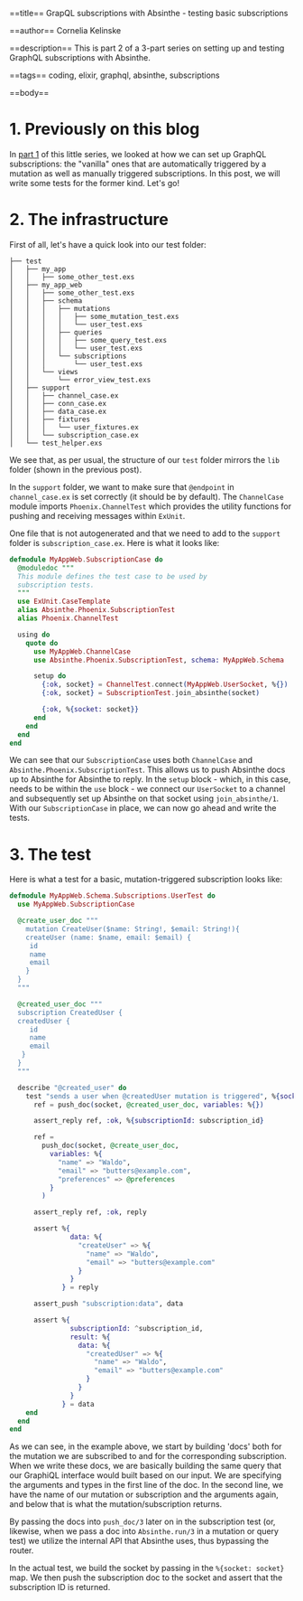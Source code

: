 ==title==
GrapQL subscriptions with Absinthe - testing basic subscriptions

==author==
Cornelia Kelinske

==description==
This is part 2 of a 3-part series on setting up and testing GraphQL subscriptions with Absinthe.

==tags==
coding, elixir, graphql, absinthe, subscriptions

==body==

# 1. Previously on this blog

In [part 1](https://connie.codes/post/graphql_subscription_setup) of this little series, we looked at how we can set up GraphQL subscriptions: the "vanilla" ones that are automatically triggered by a mutation as well as manually triggered subscriptions. In this post, we will write some tests for the former kind. Let's go!


# 2. The infrastructure 

First of all, let's have a quick look into our test folder:

```
├── test
│   ├── my_app
│   │   ├── some_other_test.exs
│   ├── my_app_web
│   │   ├── some_other_test.exs
│   │   ├── schema
│   │   │   ├── mutations
│   │   │   │   ├── some_mutation_test.exs
│   │   │   │   └── user_test.exs
│   │   │   ├── queries
│   │   │   │   ├── some_query_test.exs
│   │   │   │   └── user_test.exs
│   │   │   └── subscriptions
│   │   │       └── user_test.exs
│   │   └── views
│   │       └── error_view_test.exs
│   ├── support
│   │   ├── channel_case.ex
│   │   ├── conn_case.ex
│   │   ├── data_case.ex
│   │   ├── fixtures
│   │   │   └── user_fixtures.ex
│   │   └── subscription_case.ex
│   └── test_helper.exs
```

We see that, as per usual, the structure of our `test` folder mirrors the `lib` folder (shown in the previous post). 

In the `support` folder, we want to make sure that `@endpoint` in `channel_case.ex` is set correctly (it should be by default).
The `ChannelCase` module imports `Phoenix.ChannelTest` which provides the utility functions for pushing and receiving messages within `ExUnit`.

One file that is not autogenerated and that we need to add to the `support` folder is `subscription_case.ex`.
Here is what it looks like:

```elixir
defmodule MyAppWeb.SubscriptionCase do
  @moduledoc """
  This module defines the test case to be used by
  subscription tests.
  """
  use ExUnit.CaseTemplate
  alias Absinthe.Phoenix.SubscriptionTest
  alias Phoenix.ChannelTest

  using do
    quote do
      use MyAppWeb.ChannelCase
      use Absinthe.Phoenix.SubscriptionTest, schema: MyAppWeb.Schema

      setup do
        {:ok, socket} = ChannelTest.connect(MyAppWeb.UserSocket, %{})
        {:ok, socket} = SubscriptionTest.join_absinthe(socket)

        {:ok, %{socket: socket}}
      end
    end
  end
end
```

We can see that our `SubscriptionCase` uses both `ChannelCase` and `Absinthe.Phoenix.SubscriptionTest`. This allows us to push Absinthe docs up to Absinthe for Absinthe to reply. In the `setup` block - which, in this case, needs to be within the `use` block - we connect our `UserSocket` to a channel and subsequently set up Absinthe on that socket using `join_absinthe/1`. With our `SubscriptionCase` in place, we can now go ahead and write the tests.

# 3. The test

Here is what a test for a basic, mutation-triggered subscription looks like:

```elixir
defmodule MyAppWeb.Schema.Subscriptions.UserTest do
  use MyAppWeb.SubscriptionCase

  @create_user_doc """
    mutation CreateUser($name: String!, $email: String!){
    createUser (name: $name, email: $email) {
     id
     name
     email     
    }
  }
  """

  @created_user_doc """
  subscription CreatedUser {
  createdUser {
     id
     name
     email      
   }
  }
  """

  describe "@created_user" do
    test "sends a user when @createdUser mutation is triggered", %{socket: socket} do
      ref = push_doc(socket, @created_user_doc, variables: %{})

      assert_reply ref, :ok, %{subscriptionId: subscription_id}

      ref =
        push_doc(socket, @create_user_doc,
          variables: %{
            "name" => "Waldo",
            "email" => "butters@example.com",
            "preferences" => @preferences
          }
        )

      assert_reply ref, :ok, reply

      assert %{
               data: %{
                 "createUser" => %{
                   "name" => "Waldo",
                   "email" => "butters@example.com"                   
                 }
               }
             } = reply

      assert_push "subscription:data", data

      assert %{
               subscriptionId: ^subscription_id,
               result: %{
                 data: %{
                   "createdUser" => %{
                     "name" => "Waldo",
                     "email" => "butters@example.com"                    
                   }
                 }
               }
             } = data
    end
  end
end
```

As we can see, in the example above, we start by building 'docs' both for the mutation we are subscribed to and for the corresponding subscription. When we write these docs, we are basically building the same query that our GraphiQL interface would built based on our input. We are specifying the arguments and types in the first line of the doc. In the second line, we have the name of our mutation or subscription and the arguments again, and below that is what the mutation/subscription returns.

By passing the docs into `push_doc/3` later on in the subscription test (or, likewise, when we pass a doc into `Absinthe.run/3` in a mutation or query test) we utilize the internal API that Absinthe uses, thus bypassing the router.

In the actual test, we build the socket by passing in the `%{socket: socket}` map. We then push the subscription doc to the socket and assert that the subscription ID is returned. 